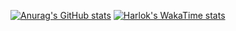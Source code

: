 [![Anurag's GitHub stats](https://github-readme-stats.vercel.app/api?username=XRM4D&show_icons=true)](https://github.com/anuraghazra/github-readme-stats)
[![Harlok's WakaTime stats](https://github-readme-stats.vercel.app/api/wakatime?username=XRM4D&layout=compact)](https://github.com/anuraghazra/github-readme-stats)

